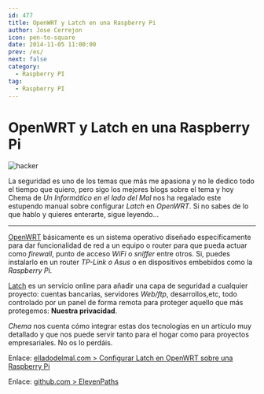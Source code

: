 ```yaml
---
id: 477
title: OpenWRT y Latch en una Raspberry Pi
author: Jose Cerrejon
icon: pen-to-square
date: 2014-11-05 11:00:00
prev: /es/
next: false
category:
  - Raspberry PI
tag:
  - Raspberry PI
---
```


# OpenWRT y Latch en una Raspberry Pi

![hacker](/images/passwd_02.jpg)

La seguridad es uno de los temas que más me apasiona y no le dedico todo el tiempo que quiero, pero sigo los mejores blogs sobre el tema y hoy Chema de *Un Informático en el lado del Mal* nos ha regalado este estupendo manual sobre configurar *Latch* en *OpenWRT*. Si no sabes de lo que hablo y quieres enterarte, sigue leyendo...

- - -
[OpenWRT](https://openwrt.org) básicamente es un sistema operativo diseñado específicamente para dar funcionalidad de red a un equipo o router para que pueda actuar como *firewall*, punto de acceso *WiFi* o *sniffer* entre otros. Si, puedes instalarlo en un router *TP-Link o Asus* o en dispositivos embebidos como la *Raspberry Pi.*

[Latch](https://latch.elevenpaths.com/www/service.html) es un servicio online para añadir una capa de seguridad a cualquier proyecto: cuentas bancarias, servidores *Web/ftp*, desarrollos,etc, todo controlado por un panel de forma remota para proteger aquello que más protegemos: **Nuestra privacidad**.

*Chema* nos cuenta cómo integrar estas dos tecnologías en un artículo muy detallado y que nos puede servir tanto para el hogar como para proyectos empresariales. No os lo perdáis.

Enlace: [elladodelmal.com > Configurar Latch en OpenWRT sobre una Raspberry Pi](http://www.elladodelmal.com/2014/11/configurar-latch-en-openwrt-sobre-una.html)

Enlace: [github.com > ElevenPaths](https://github.com/ElevenPaths/)